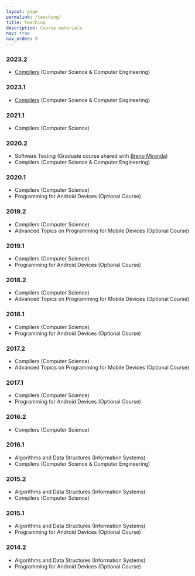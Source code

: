 ```yaml
---
layout: page
permalink: /teaching/
title: teaching
description: Course materials
nav: true
nav_order: 5
---
```


<!-- For now, this page is assumed to be a static description of your courses. You can convert it to a collection similar to `_projects/` so that you can have a dedicated page for each course.

Organize your courses by years, topics, or universities, however you like! -->

### 2023.2

-   [Compilers](https://if688.github.io) (Computer Science & Computer Engineering)

### 2023.1

-   [Compilers](https://if688.github.io) (Computer Science & Computer Engineering)

### 2021.1

-   Compilers (Computer Science)

### 2020.2

-   Software Testing (Graduate course shared with [Breno Miranda](https://www.cin.ufpe.br/~bafm/))
-   Compilers (Computer Science & Computer Engineering)

### 2020.1

-   Compilers (Computer Science)
-   Programming for Android Devices (Optional Course)

### 2019.2

-   Compilers (Computer Science)
-   Advanced Topics on Programming for Mobile Devices (Optional Course)

### 2019.1

-   Compilers (Computer Science)
-   Programming for Android Devices (Optional Course)

### 2018.2

-   Compilers (Computer Science)
-   Advanced Topics on Programming for Mobile Devices (Optional Course)

### 2018.1

-   Compilers (Computer Science)
-   Programming for Android Devices (Optional Course)

### 2017.2

-   Compilers (Computer Science)
-   Advanced Topics on Programming for Mobile Devices (Optional Course)

### 2017.1

-   Compilers (Computer Science)
-   Programming for Android Devices (Optional Course)

### 2016.2

-   Compilers (Computer Science)

### 2016.1

-   Algorithms and Data Structures (Information Systems)
-   Compilers (Computer Science & Computer Engineering)

### 2015.2

-   Algorithms and Data Structures (Information Systems)
-   Compilers (Computer Science)

### 2015.1

-   Algorithms and Data Structures (Information Systems)
-   Programming for Android Devices (Optional Course)

### 2014.2

-   Algorithms and Data Structures (Information Systems)
-   Programming for Android Devices (Optional Course)